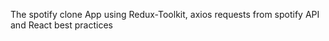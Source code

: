 The spotify clone App using Redux-Toolkit, axios requests from spotify API and React best practices

